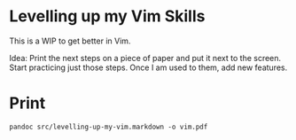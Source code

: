 # Levelling up my Vim Skills

This is a WIP to get better in Vim.

Idea: Print the next steps on a piece of paper and put it next to the screen. Start practicing just those steps. Once I am used to them, add new features.

# Print

```command
pandoc src/levelling-up-my-vim.markdown -o vim.pdf
```


